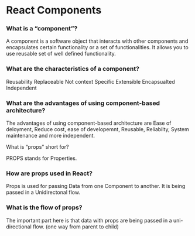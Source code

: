 # React Components

### What is a “component”?

A component is a software object that interacts with other components and encapsulates certain functionality or a set of functionalities. It allows you to use reusable set of well defined functionality. 

### What are the characteristics of a component?

Reusability 
Replaceable
Not context Specific
Extensible 
Encapsualted 
Independent 



### What are the advantages of using component-based architecture?

The advantages of using component-based architecture are Ease of deloyment, Reduce cost, ease of developemnt, Reusable, Reliabilty, System maintenance and more independent.


What is “props” short for?

PROPS stands for Properties.


### How are props used in React?

Props is used for passing Data from one Component to another. It is being passed in a Unidirectonal flow.


### What is the flow of props?

The important part here is that data with props are being passed in a uni-directional flow. (one way from parent to child)
